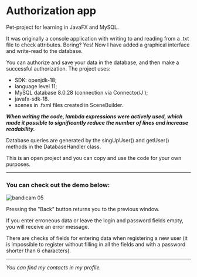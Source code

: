 # Authorization app

Pet-project for learning in JavaFX and MySQL.

It was originally a console application with writing to and reading from a .txt file to check attributes. Boring? Yes! Now I have added a graphical interface and write-read to the database.

You can authorize and save your data in the database, and then make a successful authorization.
The project uses: 
- SDK: openjdk-18;
- language level 11;
- MySQL database 8.0.28 (connection via Connector/J );
- javafx-sdk-18.
- scenes in .fxml files created in SceneBuilder.

***When writing the code, lambda expressions were actively used, which made it possible to significantly reduce the number of lines and increase readability.***

Database queries are generated by the singUpUser() and getUser() methods in the DatabaseHandler class.

This is an open project and you can copy and use the code for your own purposes.
***

### You can check out the demo below:

![bandicam 05](https://user-images.githubusercontent.com/91153388/163765884-2e5ad91d-64e1-49e4-a652-2d7827114639.gif)

Pressing the "Back" button returns you to the previous window.

If you enter erroneous data or leave the login and password fields empty, you will receive an error message.

There are checks of fields for entering data when registering a new user (it is impossible to register without filling in all the fields and with a password shorter than 6 characters).
***
*You can find my contacts in my profile.*
